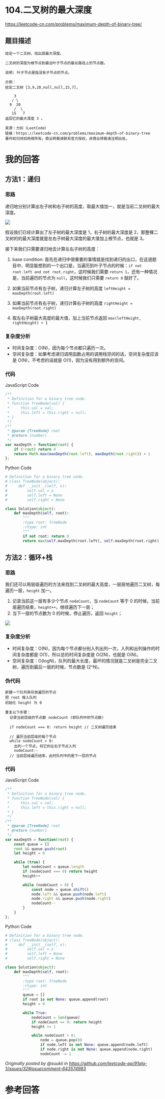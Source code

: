 # 104.二叉树的最大深度

https://leetcode-cn.com/problems/maximum-depth-of-binary-tree/

## 题目描述

```
给定一个二叉树，找出其最大深度。

二叉树的深度为根节点到最远叶子节点的最长路径上的节点数。

说明: 叶子节点是指没有子节点的节点。

示例：
给定二叉树 [3,9,20,null,null,15,7]，

    3
   / \
  9  20
    /  \
   15   7
返回它的最大深度 3 。

来源：力扣（LeetCode）
链接：https://leetcode-cn.com/problems/maximum-depth-of-binary-tree
著作权归领扣网络所有。商业转载请联系官方授权，非商业转载请注明出处。
```


# 我的回答

## 方法1：递归

### 思路

递归地分别计算出左子树和右子树的高度，取最大值加一，就是当前二叉树的最大深度。

![](../assets/maximum_length_of_a_binary_tree_0.png)

假设我们已经计算出了左子树的最大深度是 1，右子树的最大深度是 2，那整棵二叉树的的最大深度就是左右子树最大深度的最大值加上根节点，也就是 3。

接下来我们只需要递归地去计算左右子树的高度：

1. base condition: 首先在递归中很重要的事情就是找到递归的出口，在这道题目中，明显能想到的一个出口是，当遍历到叶子节点的时候：`if not root.left and not root.right`，这时候我们需要 `return 1`，还有一种情况是，当前遍历的节点为 `null`，这时候我们只需要 `return 0` 就好了。

2. 如果当前节点有左子树，递归计算左子树的高度 `leftHeight = maxDepth(root.left)`

2. 如果当前节点有右子树，递归计算右子树的高度 `rightHeight = maxDepth(root.right)`

3. 取左右子树最大高度的最大值，加上当前节点返回 `max(leftHeight, rightHeight) + 1`

### 复杂度分析

- 时间复杂度：O(N)，因为每个节点都只遍历一次。
- 空间复杂度：如果考虑递归调用函数占用的调用栈空间的话，空间复杂度应该是 O(N)，不考虑的话就是 O(1)，因为没有用到额外的空间。

### 代码

JavaScript Code
```js
/**
 * Definition for a binary tree node.
 * function TreeNode(val) {
 *     this.val = val;
 *     this.left = this.right = null;
 * }
 */
/**
 * @param {TreeNode} root
 * @return {number}
 */
var maxDepth = function(root) {
    if (!root) return 0
    return Math.max(maxDepth(root.left), maxDepth(root.right)) + 1
};
```

Python Code
```py
# Definition for a binary tree node.
# class TreeNode(object):
#     def __init__(self, x):
#         self.val = x
#         self.left = None
#         self.right = None

class Solution(object):
    def maxDepth(self, root):
        """
        :type root: TreeNode
        :rtype: int
        """
        if not root: return 0
        return max(self.maxDepth(root.left), self.maxDepth(root.right)) + 1
```

## 方法2：循环+栈

### 思路

我们还可以用层级遍历的方法来找到二叉树的最大高度，一层层地遍历二叉树，每遍历一层，`height` 加一。

1. 记录当前这一层有多少个节点 `nodeCount`，当 `nodeCount` 等于 0 的时候，当前层遍历结束，`height++`，继续遍历下一层；
2. 当下一层的节点数为 0 的时候，停止遍历，返回 `height`；

![](../assets/maximum_length_of_a_binary_tree_1.png)

### 复杂度分析

- 时间复杂度：O(N)，因为每个节点都分别入列出列一次，入列和出列操作的时间复杂度都是 O(1)，所以总的时间复杂度是 O(2N)，也就是 O(N)。
- 空间复杂度：O(logN)，队列的最大长度，最坏的情况就是二叉树是完全二叉树，遍历到最后一层的时候，节点数是 (2^N)。

### 伪代码

```
新建一个队列来存放遍历的节点
把 root 推入队列
初始化 height 为 0

重复以下步骤：
  记录当前层级的节点数 nodeCount (即队列中的节点数)

  if nodeCount === 0: return height // 二叉树遍历结束

  // 遍历当前层级的每个节点
  while nodeCount > 0:
    出列一个节点，将它的左右子节点入列
    nodeCount--
  // 当前层级遍历结束，此时队列中的是下一层的节点
```

### 代码

JavaScript Code
```js
/**
 * Definition for a binary tree node.
 * function TreeNode(val) {
 *     this.val = val;
 *     this.left = this.right = null;
 * }
 */
/**
 * @param {TreeNode} root
 * @return {number}
 */
var maxDepth = function(root) {
    const queue = []
    root && queue.push(root)
    let height = 0

    while (true) {
        let nodeCount = queue.length
        if (nodeCount === 0) return height
        height++

        while (nodeCount > 0) {
            const node = queue.shift()
            node.left && queue.push(node.left)
            node.right && queue.push(node.right)
            nodeCount--
        } 
    }
};
```

Python Code
```py
# Definition for a binary tree node.
# class TreeNode(object):
#     def __init__(self, x):
#         self.val = x
#         self.left = None
#         self.right = None

class Solution(object):
    def maxDepth(self, root):
        """
        :type root: TreeNode
        :rtype: int
        """
        queue = []
        if root is not None: queue.append(root)
        height = 0

        while True:
            nodeCount = len(queue)
            if nodeCount == 0: return height
            height += 1

            while nodeCount > 0:
                node = queue.pop(0)
                if node.left is not None: queue.append(node.left)
                if node.right is not None: queue.append(node.right)
                nodeCount -= 1
```

_Originally posted by @suukii in https://github.com/leetcode-pp/91alg-1/issues/32#issuecomment-643574983_


# 参考回答